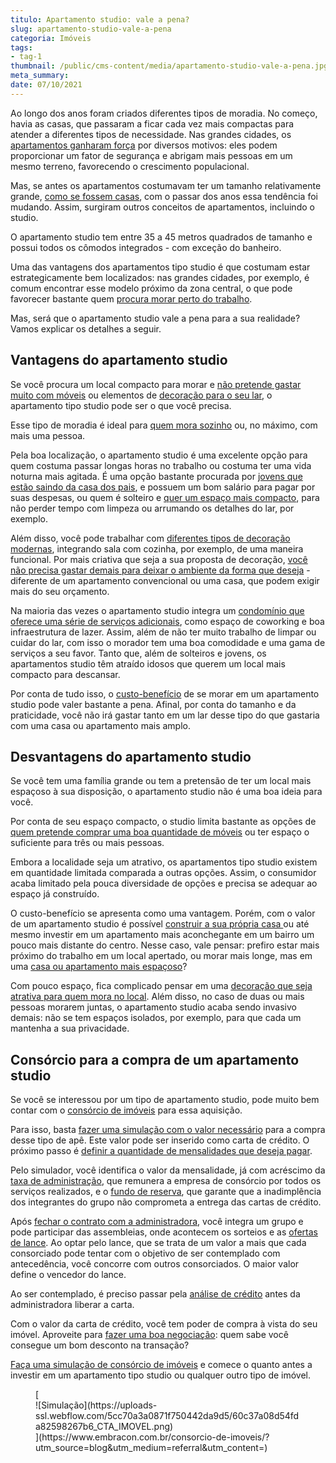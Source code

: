 ```yaml
---
titulo: Apartamento studio: vale a pena?
slug: apartamento-studio-vale-a-pena
categoria: Imóveis
tags:
- tag-1
thumbnail: /public/cms-content/media/apartamento-studio-vale-a-pena.jpg
meta_summary: 
date: 07/10/2021
---
```

Ao longo dos anos foram criados diferentes tipos de moradia. No começo, havia as casas, que passaram a ficar cada vez mais compactas para atender a diferentes tipos de necessidade. Nas grandes cidades, os [apartamentos ganharam força](https://www.embracon.com.br/blog/como-escolher-o-tamanho-ideal-de-apartamento) por diversos motivos: eles podem proporcionar um fator de segurança e abrigam mais pessoas em um mesmo terreno, favorecendo o crescimento populacional.

Mas, se antes os apartamentos costumavam ter um tamanho relativamente grande, [como se fossem casas](https://www.embracon.com.br/blog/casa-ou-apartamento-qual-a-melhor-escolha-para-voce), com o passar dos anos essa tendência foi mudando. Assim, surgiram outros conceitos de apartamentos, incluindo o studio.

O apartamento studio tem entre 35 a 45 metros quadrados de tamanho e possui todos os cômodos integrados - com exceção do banheiro.

Uma das vantagens dos apartamentos tipo studio é que costumam estar estrategicamente bem localizados: nas grandes cidades, por exemplo, é comum encontrar esse modelo próximo da zona central, o que pode favorecer bastante quem [procura morar perto do trabalho](https://www.embracon.com.br/blog/8-motivos-para-voce-morar-perto-do-trabalho).

Mas, será que o apartamento studio vale a pena para a sua realidade? Vamos explicar os detalhes a seguir.

Vantagens do apartamento studio 
--------------------------------

Se você procura um local compacto para morar e [não pretende gastar muito com móveis](https://www.embracon.com.br/blog/10-importantes-dicas-para-economizar-nas-compras-de-casa) ou elementos de [decoração para o seu lar](https://www.embracon.com.br/blog/consorcio-de-servicos-para-reformas-e-decoracao), o apartamento tipo studio pode ser o que você precisa.

Esse tipo de moradia é ideal para [quem mora sozinho](https://www.embracon.com.br/blog/guia-para-quem-vai-morar-sozinho-organizacao-financeira) ou, no máximo, com mais uma pessoa.

Pela boa localização, o apartamento studio é uma excelente opção para quem costuma passar longas horas no trabalho ou costuma ter uma vida noturna mais agitada. É uma opção bastante procurada por [jovens que estão saindo da casa dos pais](https://www.embracon.com.br/blog/o-que-comprar-na-hora-de-morar-sozinho), e possuem um bom salário para pagar por suas despesas, ou quem é solteiro e [quer um espaço mais compacto](https://www.embracon.com.br/blog/o-que-e-apartamento-loft), para não perder tempo com limpeza ou arrumando os detalhes do lar, por exemplo.

Além disso, você pode trabalhar com [diferentes tipos de decoração modernas](https://www.embracon.com.br/blog/dicas-para-economizar-na-hora-de-decorar-sua-casa), integrando sala com cozinha, por exemplo, de uma maneira funcional. Por mais criativa que seja a sua proposta de decoração, [você não precisa gastar demais para deixar o ambiente da forma que deseja](https://www.embracon.com.br/blog/o-que-e-apartamento-loft) - diferente de um apartamento convencional ou uma casa, que podem exigir mais do seu orçamento.

Na maioria das vezes o apartamento studio integra um [condomínio que oferece uma série de serviços adicionais](https://www.embracon.com.br/blog/condominio-clube-vale-a-pena), como espaço de coworking e boa infraestrutura de lazer. Assim, além de não ter muito trabalho de limpar ou cuidar do lar, com isso o morador tem uma boa comodidade e uma gama de serviços a seu favor. Tanto que, além de solteiros e jovens, os apartamentos studio têm atraído idosos que querem um local mais compacto para descansar.

Por conta de tudo isso, o [custo-benefício](https://www.embracon.com.br/blog/melhores-cidades-para-viver-com-valores-de-metro-quadrado) de se morar em um apartamento studio pode valer bastante a pena. Afinal, por conta do tamanho e da praticidade, você não irá gastar tanto em um lar desse tipo do que gastaria com uma casa ou apartamento mais amplo.

Desvantagens do apartamento studio 
-----------------------------------

Se você tem uma família grande ou tem a pretensão de ter um local mais espaçoso à sua disposição, o apartamento studio não é uma boa ideia para você.

Por conta de seu espaço compacto, o studio limita bastante as opções de [quem pretende comprar uma boa quantidade de móveis](https://www.embracon.com.br/blog/descubra-quais-foram-os-eletrodomesticos-queridinhos-da-quarentena) ou ter espaço o suficiente para três ou mais pessoas.

Embora a localidade seja um atrativo, os apartamentos tipo studio existem em quantidade limitada comparada a outras opções. Assim, o consumidor acaba limitado pela pouca diversidade de opções e precisa se adequar ao espaço já construído.

O custo-benefício se apresenta como uma vantagem. Porém, com o valor de um apartamento studio é possível [construir a sua própria casa ](https://www.embracon.com.br/blog/como-construir-a-casa-dos-sonhos-guia-completo)ou até mesmo investir em um apartamento mais aconchegante em um bairro um pouco mais distante do centro. Nesse caso, vale pensar: prefiro estar mais próximo do trabalho em um local apertado, ou morar mais longe, mas em uma [casa ou apartamento mais espaçoso](https://www.embracon.com.br/blog/vai-construir-uma-casa-descubra-quanto-vai-custar)?

Com pouco espaço, fica complicado pensar em uma [decoração que seja atrativa para quem mora no local](https://www.embracon.com.br/blog/guia-completo-de-como-reformar-a-sua-casa-inteira-com-o-consorcio). Além disso, no caso de duas ou mais pessoas morarem juntas, o apartamento studio acaba sendo invasivo demais: não se tem espaços isolados, por exemplo, para que cada um mantenha a sua privacidade.

Consórcio para a compra de um apartamento studio 
-------------------------------------------------

Se você se interessou por um tipo de apartamento studio, pode muito bem contar com o [consórcio de imóveis](https://www.embracon.com.br/blog/15-duvidas-sobre-consorcio-de-imoveis) para essa aquisição.

Para isso, basta [fazer uma simulação com o valor necessário](https://www.embracon.com.br/blog/simulacao-de-consorcio) para a compra desse tipo de apê. Este valor pode ser inserido como carta de crédito. O próximo passo é [definir a quantidade de mensalidades que deseja pagar](https://www.embracon.com.br/blog/11-coisas-que-voce-precisa-saber-sobre-a-parcela-do-consorcio).

Pelo simulador, você identifica o valor da mensalidade, já com acréscimo da [taxa de administração](https://www.embracon.com.br/blog/como-funciona-a-taxa-de-administracao-de-um-consorcio), que remunera a empresa de consórcio por todos os serviços realizados, e o [fundo de reserva](https://www.embracon.com.br/blog/entenda-como-funciona-a-devolucao-do-fundo-de-reserva), que garante que a inadimplência dos integrantes do grupo não comprometa a entrega das cartas de crédito.

Após [fechar o contrato com a administradora](https://www.embracon.com.br/blog/saiba-o-que-avaliar-antes-de-assinar-um-contrato-de-consorcio), você integra um grupo e pode participar das assembleias, onde acontecem os sorteios e as [ofertas de lance](https://www.embracon.com.br/blog/como-fazer-oferta-de-lance-em-consorcio). Ao optar pelo lance, que se trata de um valor a mais que cada consorciado pode tentar com o objetivo de ser contemplado com antecedência, você concorre com outros consorciados. O maior valor define o vencedor do lance.

Ao ser contemplado, é preciso passar pela [análise de crédito](https://www.embracon.com.br/blog/como-funciona-a-analise-de-credito-no-consorcio) antes da administradora liberar a carta.

Com o valor da carta de crédito, você tem poder de compra à vista do seu imóvel. Aproveite para [fazer uma boa negociação](https://www.embracon.com.br/blog/4-dicas-para-conseguir-uma-boa-negociacao-na-hora-de-adquirir-o-seu-bem): quem sabe você consegue um bom desconto na transação?

[Faça uma simulação de consórcio de imóveis](https://www.embracon.com.br/consorcio-de-imoveis) e comece o quanto antes a investir em um apartamento tipo studio ou qualquer outro tipo de imóvel.

<figure class="w-richtext-figure-type-image w-richtext-align-center">[<div>![Simulação](https://uploads-ssl.webflow.com/5cc70a3a0871f750442da9d5/60c37a08d54fda82598267b6_CTA_IMOVEL.png)</div>](https://www.embracon.com.br/consorcio-de-imoveis/?utm_source=blog&utm_medium=referral&utm_content=)</figure>
